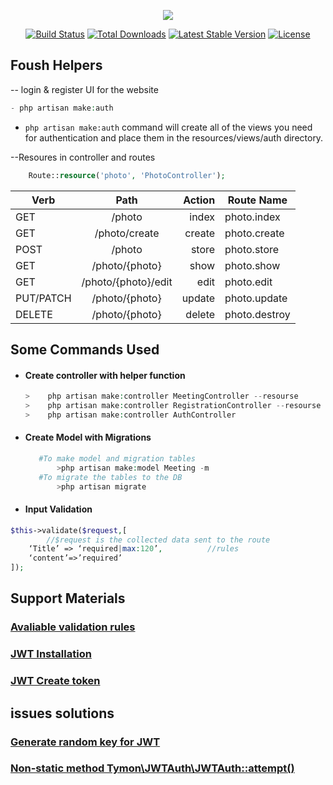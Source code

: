 <p align="center"><img src="https://laravel.com/assets/img/components/logo-laravel.svg"></p>

<p align="center">
<a href="https://travis-ci.org/laravel/framework"><img src="https://travis-ci.org/laravel/framework.svg" alt="Build Status"></a>
<a href="https://packagist.org/packages/laravel/framework"><img src="https://poser.pugx.org/laravel/framework/d/total.svg" alt="Total Downloads"></a>
<a href="https://packagist.org/packages/laravel/framework"><img src="https://poser.pugx.org/laravel/framework/v/stable.svg" alt="Latest Stable Version"></a>
<a href="https://packagist.org/packages/laravel/framework"><img src="https://poser.pugx.org/laravel/framework/license.svg" alt="License"></a>
</p>

## Foush Helpers
-- login & register UI for the website
 ```php
- php artisan make:auth
```
- `php artisan make:auth` command will create all of the views you need for authentication and place them in the resources/views/auth directory.

--Resoures in controller and routes
```php
    Route::resource('photo', 'PhotoController');
```

| Verb      |         Path        | Action | Route Name    |
|-----------|:-------------------:|-------:|---------------|
| GET       |        /photo       |  index | photo.index   |
| GET       |    /photo/create    | create | photo.create  |
| POST      |        /photo       |  store | photo.store   |
| GET       | /photo/{photo}      | show   | photo.show    |
| GET       | /photo/{photo}/edit | edit   | photo.edit    |
| PUT/PATCH | /photo/{photo}      | update | photo.update  |
| DELETE    | /photo/{photo}      | delete | photo.destroy |



  
## Some Commands Used            
    
* #### Create controller with helper function 
    ```php
    >    php artisan make:controller MeetingController --resourse
    >    php artisan make:controller RegistrationController --resourse
    >    php artisan make:controller AuthController 
* #### Create Model with Migrations 
     ```php
        #To make model and migration tables
            >php artisan make:model Meeting -m
        #To migrate the tables to the DB
            >php artisan migrate 
    ```    

* #### Input Validation
```php
$this->validate($request,[	
		//$request is the collected data sent to the route
	‘Title’ => ‘required|max:120’, 			//rules
	‘content’=>’required’
]);
```

## Support Materials

### [Avaliable validation rules](https://laravel.com/docs/5.6/validation#available-validation-rules)
### [JWT Installation](https://github.com/tymondesigns/jwt-auth/wiki/Installation)
### [JWT Create token](https://github.com/tymondesigns/jwt-auth/wiki/Creating-Tokens)
## issues solutions
### [Generate random key for JWT](https://github.com/tymondesigns/jwt-auth/issues/1425)
### [Non-static method Tymon\JWTAuth\JWTAuth::attempt()](https://github.com/tymondesigns/jwt-auth/issues/182)
    
    
    
            
            
            
            
            
            
                        
